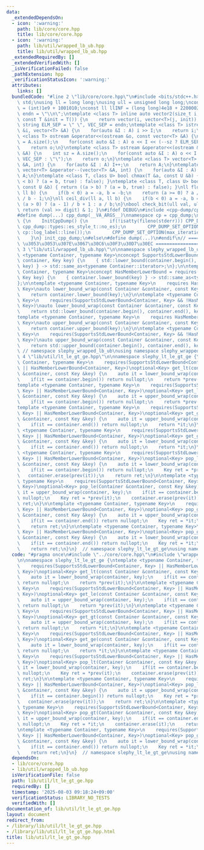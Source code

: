 ```yaml
---
data:
  _extendedDependsOn:
  - icon: ':warning:'
    path: lib/core/core.hpp
    title: lib/core/core.hpp
  - icon: ':warning:'
    path: lib/util/wrapped_lb_ub.hpp
    title: lib/util/wrapped_lb_ub.hpp
  _extendedRequiredBy: []
  _extendedVerifiedWith: []
  _isVerificationFailed: false
  _pathExtension: hpp
  _verificationStatusIcon: ':warning:'
  attributes:
    links: []
  bundledCode: "#line 2 \"lib/core/core.hpp\"\n#include <bits/stdc++.h>\nusing namespace\
    \ std;\nusing ll = long long;\nusing ull = unsigned long long;\nconst int INF\
    \ = (int)1e9 + 1001010;\nconst ll llINF = (long long)4e18 + 22000020;\nconst string\
    \ endn = \"\\n\";\ntemplate <class T> inline auto vector2(size_t i, size_t j,\
    \ const T &init = T()) {\n    return vector(i, vector<T>(j, init));\n}\nconst\
    \ string ELM_SEP = \" \", VEC_SEP = endn;\ntemplate <class T> istream &operator>>(istream\
    \ &i, vector<T> &A) {\n    for(auto &I : A) i >> I;\n    return i;\n}\ntemplate\
    \ <class T> ostream &operator<<(ostream &o, const vector<T> &A) {\n    int sz\
    \ = A.size();\n    for(const auto &I : A) o << I << (--sz ? ELM_SEP : \"\");\n\
    \    return o;\n}\ntemplate <class T> ostream &operator<<(ostream &o, const vector<vector<T>>\
    \ &A) {\n    int sz = A.size();\n    for(const auto &I : A) o << I << (--sz ?\
    \ VEC_SEP : \"\");\n    return o;\n}\ntemplate <class T> vector<T> &operator++(vector<T>\
    \ &A, int) {\n    for(auto &I : A) I++;\n    return A;\n}\ntemplate <class T>\
    \ vector<T> &operator--(vector<T> &A, int) {\n    for(auto &I : A) I--;\n    return\
    \ A;\n}\ntemplate <class T, class U> bool chmax(T &a, const U &b) { return ((a\
    \ < b) ? (a = b, true) : false); }\ntemplate <class T, class U> bool chmin(T &a,\
    \ const U &b) { return ((a > b) ? (a = b, true) : false); }\nll floor_div(ll a,\
    \ ll b) {\n    if(b < 0) a = -a, b = -b;\n    return (a >= 0) ? a / b : (a + 1)\
    \ / b - 1;\n}\nll ceil_div(ll a, ll b) {\n    if(b < 0) a = -a, b = -b;\n    return\
    \ (a > 0) ? (a - 1) / b + 1 : a / b;\n}\nbool check_bit(ull val, ull digit) {\
    \ return (val >> digit) & 1; }\n#ifdef DEBUG\n#include <cpp-dump/cpp-dump.hpp>\n\
    #define dump(...) cpp_dump(__VA_ARGS__)\nnamespace cp = cpp_dump;\nstruct InitCppDump\
    \ {\n    InitCppDump() {\n        if(!isatty(fileno(stderr))) CPP_DUMP_SET_OPTION(es_style,\
    \ cpp_dump::types::es_style_t::no_es);\n        CPP_DUMP_SET_OPTION(log_label_func,\
    \ cp::log_label::line());\n        CPP_DUMP_SET_OPTION(max_iteration_count, 30);\n\
    \    }\n} init_cpp_dump;\n#else\n#define dump(...)\n#endif\n// ====================\
    \ \u3053\u3053\u307E\u3067\u30C6\u30F3\u30D7\u30EC ====================\n#line\
    \ 3 \"lib/util/wrapped_lb_ub.hpp\"\n\nnamespace slephy_wrapped_lb_ub {\ntemplate\
    \ <typename Container, typename Key>\nconcept SupportsStdLowerBound = requires(Container\
    \ container, Key key) {\n    { std::lower_bound(container.begin(), container.end(),\
    \ key) } -> std::same_as<typename Container::iterator>;\n};\n\ntemplate <typename\
    \ Container, typename Key>\nconcept HasMemberLowerBound = requires(Container container,\
    \ Key key) {\n    { container.lower_bound(key) } -> std::same_as<typename Container::iterator>;\n\
    };\n\ntemplate <typename Container, typename Key>\n    requires HasMemberLowerBound<Container,\
    \ Key>\nauto lower_bound_wrap(const Container &container, const Key &key) {\n\
    \    return container.lower_bound(key);\n}\n\ntemplate <typename Container, typename\
    \ Key>\n    requires(SupportsStdLowerBound<Container, Key> && !HasMemberLowerBound<Container,\
    \ Key>)\nauto lower_bound_wrap(const Container &container, const Key &key) {\n\
    \    return std::lower_bound(container.begin(), container.end(), key);\n}\n\n\
    template <typename Container, typename Key>\n    requires HasMemberLowerBound<Container,\
    \ Key>\nauto upper_bound_wrap(const Container &container, const Key &key) {\n\
    \    return container.upper_bound(key);\n}\n\ntemplate <typename Container, typename\
    \ Key>\n    requires(SupportsStdLowerBound<Container, Key> && !HasMemberLowerBound<Container,\
    \ Key>)\nauto upper_bound_wrap(const Container &container, const Key &key) {\n\
    \    return std::upper_bound(container.begin(), container.end(), key);\n}\n} \
    \ // namespace slephy_wrapped_lb_ub\nusing namespace slephy_wrapped_lb_ub;\n#line\
    \ 4 \"lib/util/lt_le_gt_ge.hpp\"\n\nnamespace slephy_lt_le_gt_ge {\ntemplate <typename\
    \ Container, typename Key>\n    requires(SupportsStdLowerBound<Container, Key>\
    \ || HasMemberLowerBound<Container, Key>)\noptional<Key> get_lt(const Container\
    \ &container, const Key &key) {\n    auto it = lower_bound_wrap(container, key);\n\
    \    if(it == container.begin()) return nullopt;\n    return *prev(it);\n}\n\n\
    template <typename Container, typename Key>\n    requires(SupportsStdLowerBound<Container,\
    \ Key> || HasMemberLowerBound<Container, Key>)\noptional<Key> get_le(const Container\
    \ &container, const Key &key) {\n    auto it = upper_bound_wrap(container, key);\n\
    \    if(it == container.begin()) return nullopt;\n    return *prev(it);\n}\n\n\
    template <typename Container, typename Key>\n    requires(SupportsStdLowerBound<Container,\
    \ Key> || HasMemberLowerBound<Container, Key>)\noptional<Key> get_gt(const Container\
    \ &container, const Key &key) {\n    auto it = upper_bound_wrap(container, key);\n\
    \    if(it == container.end()) return nullopt;\n    return *it;\n}\n\ntemplate\
    \ <typename Container, typename Key>\n    requires(SupportsStdLowerBound<Container,\
    \ Key> || HasMemberLowerBound<Container, Key>)\noptional<Key> get_ge(const Container\
    \ &container, const Key &key) {\n    auto it = lower_bound_wrap(container, key);\n\
    \    if(it == container.end()) return nullopt;\n    return *it;\n}\n\ntemplate\
    \ <typename Container, typename Key>\n    requires(SupportsStdLowerBound<Container,\
    \ Key> || HasMemberLowerBound<Container, Key>)\noptional<Key> pop_lt(Container\
    \ &container, const Key &key) {\n    auto it = lower_bound_wrap(container, key);\n\
    \    if(it == container.begin()) return nullopt;\n    Key ret = *prev(it);\n \
    \   container.erase(prev(it));\n    return ret;\n}\n\ntemplate <typename Container,\
    \ typename Key>\n    requires(SupportsStdLowerBound<Container, Key> || HasMemberLowerBound<Container,\
    \ Key>)\noptional<Key> pop_le(Container &container, const Key &key) {\n    auto\
    \ it = upper_bound_wrap(container, key);\n    if(it == container.begin()) return\
    \ nullopt;\n    Key ret = *prev(it);\n    container.erase(prev(it));\n    return\
    \ ret;\n}\n\ntemplate <typename Container, typename Key>\n    requires(SupportsStdLowerBound<Container,\
    \ Key> || HasMemberLowerBound<Container, Key>)\noptional<Key> pop_gt(Container\
    \ &container, const Key &key) {\n    auto it = upper_bound_wrap(container, key);\n\
    \    if(it == container.end()) return nullopt;\n    Key ret = *it;\n    container.erase(it);\n\
    \    return ret;\n}\n\ntemplate <typename Container, typename Key>\n    requires(SupportsStdLowerBound<Container,\
    \ Key> || HasMemberLowerBound<Container, Key>)\noptional<Key> pop_ge(Container\
    \ &container, const Key &key) {\n    auto it = lower_bound_wrap(container, key);\n\
    \    if(it == container.end()) return nullopt;\n    Key ret = *it;\n    container.erase(it);\n\
    \    return ret;\n}\n}  // namespace slephy_lt_le_gt_ge\nusing namespace slephy_lt_le_gt_ge;\n"
  code: "#pragma once\n#include \"../core/core.hpp\"\n#include \"wrapped_lb_ub.hpp\"\
    \n\nnamespace slephy_lt_le_gt_ge {\ntemplate <typename Container, typename Key>\n\
    \    requires(SupportsStdLowerBound<Container, Key> || HasMemberLowerBound<Container,\
    \ Key>)\noptional<Key> get_lt(const Container &container, const Key &key) {\n\
    \    auto it = lower_bound_wrap(container, key);\n    if(it == container.begin())\
    \ return nullopt;\n    return *prev(it);\n}\n\ntemplate <typename Container, typename\
    \ Key>\n    requires(SupportsStdLowerBound<Container, Key> || HasMemberLowerBound<Container,\
    \ Key>)\noptional<Key> get_le(const Container &container, const Key &key) {\n\
    \    auto it = upper_bound_wrap(container, key);\n    if(it == container.begin())\
    \ return nullopt;\n    return *prev(it);\n}\n\ntemplate <typename Container, typename\
    \ Key>\n    requires(SupportsStdLowerBound<Container, Key> || HasMemberLowerBound<Container,\
    \ Key>)\noptional<Key> get_gt(const Container &container, const Key &key) {\n\
    \    auto it = upper_bound_wrap(container, key);\n    if(it == container.end())\
    \ return nullopt;\n    return *it;\n}\n\ntemplate <typename Container, typename\
    \ Key>\n    requires(SupportsStdLowerBound<Container, Key> || HasMemberLowerBound<Container,\
    \ Key>)\noptional<Key> get_ge(const Container &container, const Key &key) {\n\
    \    auto it = lower_bound_wrap(container, key);\n    if(it == container.end())\
    \ return nullopt;\n    return *it;\n}\n\ntemplate <typename Container, typename\
    \ Key>\n    requires(SupportsStdLowerBound<Container, Key> || HasMemberLowerBound<Container,\
    \ Key>)\noptional<Key> pop_lt(Container &container, const Key &key) {\n    auto\
    \ it = lower_bound_wrap(container, key);\n    if(it == container.begin()) return\
    \ nullopt;\n    Key ret = *prev(it);\n    container.erase(prev(it));\n    return\
    \ ret;\n}\n\ntemplate <typename Container, typename Key>\n    requires(SupportsStdLowerBound<Container,\
    \ Key> || HasMemberLowerBound<Container, Key>)\noptional<Key> pop_le(Container\
    \ &container, const Key &key) {\n    auto it = upper_bound_wrap(container, key);\n\
    \    if(it == container.begin()) return nullopt;\n    Key ret = *prev(it);\n \
    \   container.erase(prev(it));\n    return ret;\n}\n\ntemplate <typename Container,\
    \ typename Key>\n    requires(SupportsStdLowerBound<Container, Key> || HasMemberLowerBound<Container,\
    \ Key>)\noptional<Key> pop_gt(Container &container, const Key &key) {\n    auto\
    \ it = upper_bound_wrap(container, key);\n    if(it == container.end()) return\
    \ nullopt;\n    Key ret = *it;\n    container.erase(it);\n    return ret;\n}\n\
    \ntemplate <typename Container, typename Key>\n    requires(SupportsStdLowerBound<Container,\
    \ Key> || HasMemberLowerBound<Container, Key>)\noptional<Key> pop_ge(Container\
    \ &container, const Key &key) {\n    auto it = lower_bound_wrap(container, key);\n\
    \    if(it == container.end()) return nullopt;\n    Key ret = *it;\n    container.erase(it);\n\
    \    return ret;\n}\n}  // namespace slephy_lt_le_gt_ge\nusing namespace slephy_lt_le_gt_ge;\n"
  dependsOn:
  - lib/core/core.hpp
  - lib/util/wrapped_lb_ub.hpp
  isVerificationFile: false
  path: lib/util/lt_le_gt_ge.hpp
  requiredBy: []
  timestamp: '2025-08-03 09:18:24+09:00'
  verificationStatus: LIBRARY_NO_TESTS
  verifiedWith: []
documentation_of: lib/util/lt_le_gt_ge.hpp
layout: document
redirect_from:
- /library/lib/util/lt_le_gt_ge.hpp
- /library/lib/util/lt_le_gt_ge.hpp.html
title: lib/util/lt_le_gt_ge.hpp
---
```


